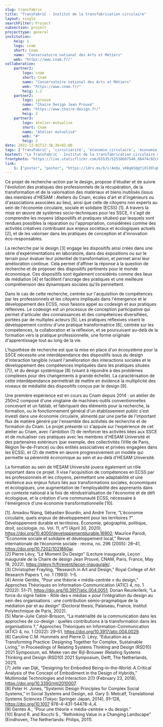 ```yaml
---
slug: transfabric
title: "TransFabriC - Institut de la transfabrication circulaire"
layout: single
searchFilter: Project
subsection: project
projecttype: general
institution:
    heig: 1
    logo: cnam
    short: Cnam
    name: "Conservatoire national des Arts et Métiers"
    web: "https://www.cnam.fr/"
collaboration:
    partner1:
        logo: cnam
        short: Cnam
        name: "Conservatoire national des Arts et Métiers"
        web: "https://www.cnam.fr/"
        heig: 1.2
    partner2:
        logo: jprouve
        name: "Chaire Design Jean Prouvé"
        web: "https://www.chaire-design.fr/"
        heig: 2
    partner3:
        logo: atelier-mutualise
        short: Cnam
        name: "Atelier mutualisé"
        web: "#"
        heig: 2
date: 2022-12-01T13:38:26+02:00
tags: ['TransFabriC', 'circuliarité', 'économie_circulaire', 'économie_sociale_et_solidaire', 'CNAM', 'Matérialité', 'Trier', 'Réutiliser', 'Recycler', 'Ressourcer', 'Réparer', 'Restaurer', 'Détourner', 'Approprier', 'Bricoler', 'Récupérer', 'Connecter', 'Raccomoder', 'Transformer', 'Former', 'Mutualiser', 'Partager']
boxtext: "La TransFabriC - Institut de la transfabrication circulaire matérialise l'ambition du Conservatoire national des Arts et Métiers d'accompagner le développement des pratiques sociales et citoyennes pour l’émergence d’une économie sociale, solidaire et circulaire (ESSC). Il s'agit de créer un éco-système opérant, des formations et un programme de recherche, capables ensemble de faire émerger une ESSC répondant aux missions historiques du Cnam."
frontphoto: "https://live.staticflickr.com/65535/52538607540_d6474c92c6.jpg"
link:
    1: ["poster", "poster", "https://1drv.ms/b/s!AnQx_v88q65QgYjXS3Olq8-R0X2QXSE?e=7XI9QH"]
---
```

Ce projet de recherche-action par le design, propose d'étudier et de suivre l'évolution des pratiques des professionnels de la récupération, de la transformation et de la valorisation des matériaux et biens inutilisés (issus des membres d'HESAM : Ateliers du Cnam, écoles d'art et d'ingénieurs ou d'associations associées au lieu), ainsi que celle de citoyens non experts au sein de l'économie circulaire, sociale et solidaire (ECSS) [1]. A travers la mise en œuvre de systèmes socio-techniques pour les SSCE, il s'agit de comprendre les moyens (dispositifs et pratiques situées) par lesquels sont rendues possibles la réparation ou l'appropriation, considérées comme des activités créatives contribuant aux enjeux sociétaux et écologiques actuels [2], et de les valoriser dans les pratiques de conception et d'innovation éco-responsables.

La recherche par le design [3] engage les dispositifs ainsi créés dans une série d'expérimentations en laboratoire, dans des expositions ou sur le terrain pour évaluer leur potentiel de transformation, et permet ainsi leur amélioration continue. Cela permet d'affiner la réponse à la question de recherche et de proposer des dispositifs pertinents pour le monde économique. Ces dispositifs sont également considérés comme des lieux de médiation [4] et facilitent l'ancrage des pratiques et une meilleure compréhension des dynamiques sociales qu'ils permettent.

Dans le cas de cette recherche, centrée sur l'acquisition de compétences par les professionnels et les citoyens impliqués dans l'émergence et le développement des ECSS, nous faisons appel au codesign et aux pratiques réflexives. Le codesign est un processus de conception participative qui permet d'articuler des connaissances et des compétences diversifiées, portées par de multiples acteurs [5]. Les pratiques réflexives visent le développement continu d'une pratique transformatrice [6], centrée sur les compétences, la collaboration et la réflexion, et se poursuivant au-delà de la formation vers la pratique professionnelle, une forme originale d'apprentissage tout au long de la vie.

L'hypothèse de recherche est que la mise en place d'un écosystème pour la SSCE nécessite une interdépendance des dispositifs issus du design d'interaction tangible (visant l'amélioration des interactions sociales et le développement des compétences impliquées dans les pratiques situées [7]), et du design systémique [8] (visant à répondre à des problèmes complexes pour des changements à grande échelle). La caractérisation de cette interdépendance permettrait de mettre en évidence la multiplicité des niveaux de médialité des dispositifs conçus par le design [9].

Une première expérience est en cours au Cnam depuis 2014 : un atelier de 250m2 composé d'une vingtaine de machines-outils conventionnelles concevant et un fablab, et fabriquant des éléments pour la recherche, la formation, ou le fonctionnement général d'un établissement public s'est investi dans une économie circulaire, alimenté par une partie de l'important flux de matière généré par l'ensemble des activités de recherche et de formation du Cnam. Le projet présenté ici s'appuie sur l'expérience de cet atelier au Cnam, avec l'ambition (1) de renforcer les activités liées aux SSCE et de mutualiser ces pratiques avec les membres d'HESAM Université et des partenaires extérieurs (par exemple, des collectivités (Ville de Paris, Région Île-de-France) ou des entités associatives et privées engagées dans les ECSS), et (2) de mettre en œuvre progressivement un modèle qui permette sa pérennité économique au sein et au-delà d'HESAM Université.

La formation au sein de HESAM Université jouera également un rôle important dans ce projet. Il vise l'acquisition de compétences en ECSS par les professionnels et les citoyens, permettant une adaptabilité et une résilience aux enjeux futurs liés aux transformations sociales, économiques et écologiques, une augmentation de l'employabilité des apprenants dans un contexte national à la fois de réindustrialisation de l'économie et de défi écologique, et la création d'une communauté ECSS, nécessaire à l'émergence d'une économie transformationnelle [10].

[1]. Amadou Niang, Sébastien Bourdin, and André Torre, “L’économie circulaire, quels enjeux de développement pour les territoires ?” Développement durable et territoires. Économie, géographie, politique, droit, sociologie, no. Vol. 11, n°1 (April 30, 2020), https://doi.org/10.4000/developpementdurable.16902; Maurice Parodi, “Économie sociale et solidaire et développement local,” Revue internationale de l’économie sociale : recma, no. 296 (2005): 26–41, https://doi.org/10.7202/1021860ar.  
[2] Pierre Lévy, “Le Moment Du Design” (Lecture inaugurale, Leçon inaugurale de la Chaire de design Jean Prouvé, CNAM, Paris, France, May 18, 2022), https://plevy.fr/fr/event/lecon-inaugurale/.  
[3] Christopher Frayling, “Research in Art and Design,” Royal College of Art Research Papers 1, no. 1 (1993): 1–5.  
[4] Annie Gentès, “Pour une théorie « média-centrée » du design,” Approches Théoriques en Information-Communication
(ATIC) 4, no. 1 (2022): 51–71, https://doi.org/10.3917/atic.004.0051; Dorian Reunkrilerk, “La force du signe faible - Rôle des « médias » pour l’intégration du design au sein des organisations : une contribution sémio-pragmatique de la médiation par et au design” (Doctoral thesis, Palaiseau, France, Institut Polytechnique de Paris, 2022).  
[5] Marie-Julie Catoir-Brisson, “La matérialité de la communication dans les approches de co-design : quelles contributions à la transformation dans les organisations ?,” Approches Théoriques en Information-Communication (ATIC) 4, no. 1 (2022): 29–51, https://doi.org/10.3917/atic.004.0029.  
[6] Caroline C.M. Hummels and Pierre D. Lévy, “Education as a Transforming Practice: Designing Together for Complex, Sustainable Living,” in Proceedings of Relating Systems Thinking and Design (RSD10) 2021 Symposium, ed. Mieke van der Bijl-Brouwer (Relating Systems Thinking and Design (RSD10) 2021 Symposium, Delft, The Netherlands, 2021).  
[7] Jelle van Dijk, “Designing for Embodied Being-in-the-World: A Critical Analysis of the Concept of Embodiment in the Design of Hybrids,” Multimodal Technologies and Interaction 2(1) (February 23, 2018), https://doi.org/10.3390/mti2010007.  
[8] Peter H. Jones, “Systemic Design Principles for Complex Social Systems,” in Social Systems and Design, ed. Gary S. Metcalf, Translational Systems Sciences (Tokyo: Springer Japan, 2014), 91–128, https://doi.org/10.1007 978-4-431-54478-4_4.  
[9] Gentès A., “Pour une théorie « média-centrée » du design.”  
[10] Brand R. and Rocchi S., “Rethinking Value in a Changing Landscape” (Eindhoven, The Netherlands: Philips, 2011).